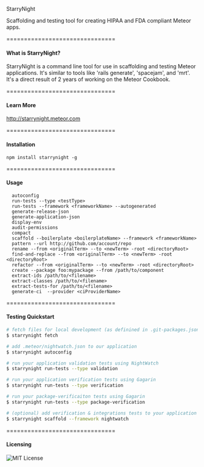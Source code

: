 StarryNight

Scaffolding and testing tool for creating HIPAA and FDA compliant Meteor apps.  

===============================
#### What is StarryNight?  

StarryNight is a command line tool for use in scaffolding and testing Meteor applications. It's similar to tools like 'rails generate', 'spacejam', and 'mrt'. It's a direct result of 2 years of working on the Meteor Cookbook.

===============================
#### Learn More

http://starrynight.meteor.com

===============================
#### Installation  

````
npm install starrynight -g
````

===============================
#### Usage  

````
  autoconfig
  run-tests --type <testType>
  run-tests --framework <frameworkName> --autogenerated
  generate-release-json
  generate-application-json
  display-env
  audit-permissions
  compact
  scaffold --boilerplate <boilerplateName> --framework <frameworkName>
  pattern --url http://github.com/account/repo
  rename --from <originalTerm> --to <newTerm> -root <directoryRoot>
  find-and-replace --from <originalTerm> --to <newTerm> -root <directoryRoot>
  refactor --from <originalTerm> --to <newTerm> -root <directoryRoot>
  create --package foo:mypackage --from /path/to/component
  extract-ids /path/to/<filename>
  extract-classes /path/to/<filename>
  extract-tests-for /path/to/<filename>
  generate-ci  --provider <ciProviderName>
````

===============================
#### Testing Quickstart  

````sh
# fetch files for local development (as definined in .git-packages.json)
$ starrynight fetch

# add .meteor/nightwatch.json to our application
$ starrynight autoconfig

# run your application validation tests using NightWatch
$ starrynight run-tests --type validation

# run your application verification tests using Gagarin
$ starrynight run-tests --type verification

# run your package-verificaiton tests using Gagarin
$ starrynight run-tests --type package-verification

# (optional) add verification & integrations tests to your application
$ starrynight scaffold --framework nightwatch

````


===============================
#### Licensing

![MIT License](https://img.shields.io/badge/license-MIT-blue.svg)
